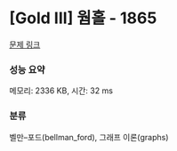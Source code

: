 # [Gold III] 웜홀 - 1865 

[문제 링크](https://www.acmicpc.net/problem/1865) 

### 성능 요약

메모리: 2336 KB, 시간: 32 ms

### 분류

벨만–포드(bellman_ford), 그래프 이론(graphs)

